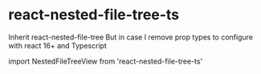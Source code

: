 # react-nested-file-tree-ts

Inherit react-nested-file-tree
But in case I remove prop types to configure with react 16+ and Typescript

import NestedFileTreeView from 'react-nested-file-tree-ts'
